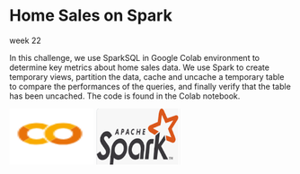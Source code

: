 # Home Sales on Spark
 week 22  
 
In this challenge, we use SparkSQL in Google Colab environment to determine key metrics about home sales data. We use Spark to create temporary views, partition the data, cache and uncache a temporary table to compare the performances of the queries, and finally verify that the table has been uncached. The code is found in the Colab notebook.

<img src='./img/colab.png' title='Google colab' width=150 height=100/> <img src='./img/spark.png' title='Apache Spark' width=150 height=100/>
